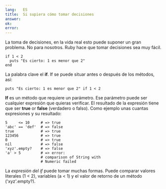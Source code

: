 ```yaml
---
lang:   ES
title:  Si supiera cómo tomar decisiones
answer: 
ok:     
error:  
---
```


La toma de decisiones, en la vida real esto puede suponer un gran problema. No para nosotros.
Ruby hace que tomar decisiones sea muy fácil.

    if 1 < 2
      puts "Es cierto: 1 es menor que 2"
    end

La palabra clave el __if__. If se puede situar antes o después de los métodos, así:

    puts "Es cierto: 1 es menor que 2" if 1 < 2

__If__ es un método que requiere un parámetro. Ese parámetro puede ser cualquier expresión que
quieras verificar. El resultado de la expresión tiene que ser __true__ or __false__ (verdadero o falso).
Como ejemplo unas cuantas expresiones y su resultado:

    5     <= 10     # => true
    'abc' == 'def'  # => false
    true            # => true
    123456          # => true
    0               # => true
    nil             # => false
    'xyz'.empty?    # => false
    'a' > 5         # => error:
                    # comparison of String with
                    # Numeric failed

La _expresión del if_ puede tomar muchas formas. Puede comparar valores literales (1 < 2), 
variables (a < 1) y el valor de retorno de un método ('xyz'.empty?).
